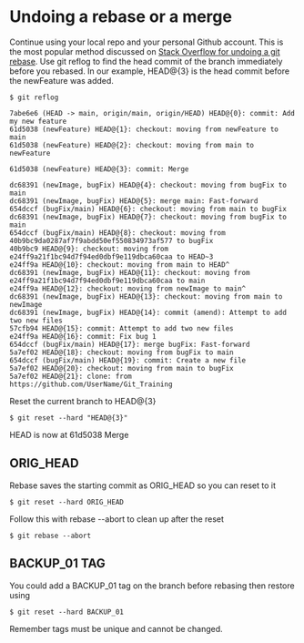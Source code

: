 # Undoing a rebase or a merge

Continue using your local repo and your personal Github account.  This is the most popular method discussed on [Stack Overflow for undoing a git rebase](https://stackoverflow.com/questions/134882/undoing-a-git-rebase).  Use git reflog to find the head commit of the branch immediately before you rebased.  In our example, HEAD@{3} is the head commit before the newFeature was added.


```
$ git reflog
 
7abe6e6 (HEAD -> main, origin/main, origin/HEAD) HEAD@{0}: commit: Add my new feature
61d5038 (newFeature) HEAD@{1}: checkout: moving from newFeature to main
61d5038 (newFeature) HEAD@{2}: checkout: moving from main to newFeature
 
61d5038 (newFeature) HEAD@{3}: commit: Merge
 
dc68391 (newImage, bugFix) HEAD@{4}: checkout: moving from bugFix to main
dc68391 (newImage, bugFix) HEAD@{5}: merge main: Fast-forward
654dccf (bugFix/main) HEAD@{6}: checkout: moving from main to bugFix
dc68391 (newImage, bugFix) HEAD@{7}: checkout: moving from bugFix to main
654dccf (bugFix/main) HEAD@{8}: checkout: moving from 40b9bc9da0287af7f9abdd50ef550834973af577 to bugFix
40b9bc9 HEAD@{9}: checkout: moving from e24ff9a21f1bc94d7f94ed0dbf9e119dbca60caa to HEAD~3
e24ff9a HEAD@{10}: checkout: moving from main to HEAD^
dc68391 (newImage, bugFix) HEAD@{11}: checkout: moving from e24ff9a21f1bc94d7f94ed0dbf9e119dbca60caa to main
e24ff9a HEAD@{12}: checkout: moving from newImage to main^
dc68391 (newImage, bugFix) HEAD@{13}: checkout: moving from main to newImage
dc68391 (newImage, bugFix) HEAD@{14}: commit (amend): Attempt to add two new files
57cfb94 HEAD@{15}: commit: Attempt to add two new files
e24ff9a HEAD@{16}: commit: Fix bug 1
654dccf (bugFix/main) HEAD@{17}: merge bugFix: Fast-forward
5a7ef02 HEAD@{18}: checkout: moving from bugFix to main
654dccf (bugFix/main) HEAD@{19}: commit: Create a new file
5a7ef02 HEAD@{20}: checkout: moving from main to bugFix
5a7ef02 HEAD@{21}: clone: from https://github.com/UserName/Git_Training
```

Reset the current branch to HEAD@{3}


```
$ git reset --hard "HEAD@{3}"
```

HEAD is now at 61d5038 Merge


## ORIG_HEAD
Rebase saves the starting commit as ORIG_HEAD so you can reset to it

```
$ git reset --hard ORIG_HEAD
```

Follow this with rebase --abort to clean up after the reset

```
$ git rebase --abort
```


## BACKUP_01 TAG
You could add a BACKUP_01 tag on the branch before rebasing then restore using 

```
$ git reset --hard BACKUP_01
```

Remember tags must be unique and cannot be changed.

